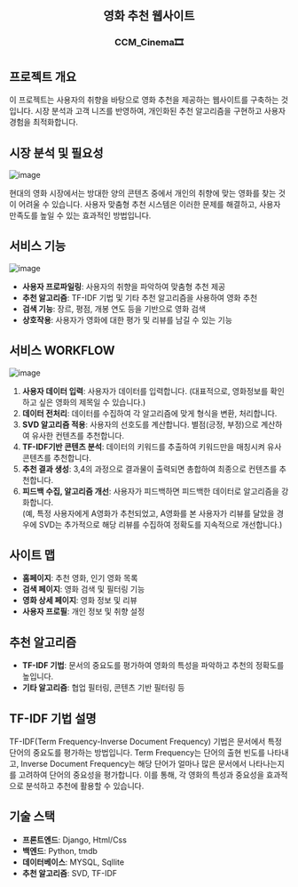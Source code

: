 <h2 align='center'> 영화 추천 웹사이트</h2>
<h3 align='center'>CCM_Cinema🎞️</h3>

## 프로젝트 개요

이 프로젝트는 사용자의 취향을 바탕으로 영화 추천을 제공하는 웹사이트를 구축하는 것입니다. 시장 분석과 고객 니즈를 반영하여, 개인화된 추천 알고리즘을 구현하고 사용자 경험을 최적화합니다.

## 시장 분석 및 필요성
![image](https://github.com/user-attachments/assets/aa28acde-a83a-4858-9ebc-e341f2a86417)


현대의 영화 시장에서는 방대한 양의 콘텐츠 중에서 개인의 취향에 맞는 영화를 찾는 것이 어려울 수 있습니다. 사용자 맞춤형 추천 시스템은 이러한 문제를 해결하고, 사용자 만족도를 높일 수 있는 효과적인 방법입니다. 

## 서비스 기능
![image](https://github.com/user-attachments/assets/c6536c45-e342-4c03-af55-020040fcc781)

- **사용자 프로파일링**: 사용자의 취향을 파악하여 맞춤형 추천 제공
- **추천 알고리즘**: TF-IDF 기법 및 기타 추천 알고리즘을 사용하여 영화 추천
- **검색 기능**: 장르, 평점, 개봉 연도 등을 기반으로 영화 검색
- **상호작용**: 사용자가 영화에 대한 평가 및 리뷰를 남길 수 있는 기능

## 서비스 WORKFLOW
![image](https://github.com/user-attachments/assets/f403214d-df96-4b86-8075-eb00a764cc28)


1. **사용자 데이터 입력**: 사용자가 데이터를 입력합니다. (대표적으로, 영화정보를 확인하고 싶은 영화의 제목일 수 있습니다.)
2. **데이터 전처리**: 데이터를 수집하여 각 알고리즘에 맞게 형식을 변환, 처리합니다.
3. **SVD 알고리즘 적용**: 사용자의 선호도를 계산합니다. 별점(긍정, 부정)으로 계산하여 유사한 컨텐츠를 추천합니다.
4. **TF-IDF기반 콘텐츠 분석**: 데이터의 키워드를 추출하여 키워드만을 매칭시켜 유사 콘텐츠를 추천합니다.
5. **추천 결과 생성**: 3,4의 과정으로 결과물이 출력되면 총합하여 최종으로 컨텐츠를 추천합니다.
6. **피드백 수집, 알고리즘 개선**: 사용자가 피드백하면 피드백한 데이터로 알고리즘을 강화합니다. <br>
(예, 특정 사용자에게 A영화가 추천되었고, A영화를 본 사용자가 리뷰를 달았을 경우에 SVD는 추가적으로 해당 리뷰를 수집하여 정확도를 지속적으로 개선합니다.)
## 사이트 맵

- **홈페이지**: 추천 영화, 인기 영화 목록
- **검색 페이지**: 영화 검색 및 필터링 기능
- **영화 상세 페이지**: 영화 정보 및 리뷰
- **사용자 프로필**: 개인 정보 및 취향 설정

## 추천 알고리즘

- **TF-IDF 기법**: 문서의 중요도를 평가하여 영화의 특성을 파악하고 추천의 정확도를 높입니다.
- **기타 알고리즘**: 협업 필터링, 콘텐츠 기반 필터링 등

## TF-IDF 기법 설명

TF-IDF(Term Frequency-Inverse Document Frequency) 기법은 문서에서 특정 단어의 중요도를 평가하는 방법입니다. Term Frequency는 단어의 출현 빈도를 나타내고, Inverse Document Frequency는 해당 단어가 얼마나 많은 문서에서 나타나는지를 고려하여 단어의 중요성을 평가합니다. 이를 통해, 각 영화의 특성과 중요성을 효과적으로 분석하고 추천에 활용할 수 있습니다.

## 기술 스택

- **프론트엔드**: Django, Html/Css
- **백엔드**: Python, tmdb
- **데이터베이스**: MYSQL, Sqllite
- **추천 알고리즘**: SVD, TF-IDF
